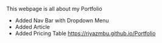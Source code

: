 This webpage is all about my Portfolio
* Added Nav Bar with Dropdown Menu
* Added Article 
* Added Pricing Table
https://riyazmbu.github.io/Portfolio
